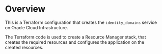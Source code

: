 # Overview 
This is a Terraform configuration that creates the `identity_domains` service on Oracle Cloud Infrastructure. 

The Terraform code is used to create a Resource Manager stack, that creates the required resources and configures the application on the created resources.